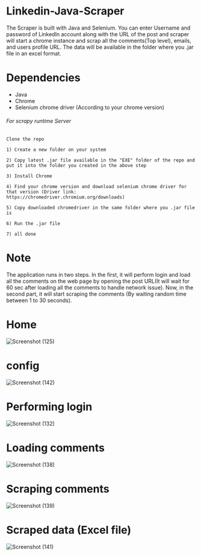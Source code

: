 # Linkedin-Java-Scraper
The Scraper is built with Java and Selenium. You can enter Username and password of LinkedIn account along with the URL of the post and scraper will start a chrome instance and scrap all the comments(Top level), emails, and users profile URL. The data will be available in the folder where you .jar file in an excel format.

# Dependencies

- Java
- Chrome
- Selenium chrome driver (According to your chrome version)

###### For scrapy runtime Server
```
Clone the repo

1) Create a new folder on your system

2) Copy latest .jar file available in the "EXE" folder of the repo and put it into the folder you created in the above step

3) Install Chrome

4) Find your chrome version and download selenium chrome driver for that version (Driver link: https://chromedriver.chromium.org/downloads)

5) Copy downloaded chromedriver in the same folder where you .jar file is

6) Run the .jar file

7) all done
```

# Note
The application runs in two steps. In the first, it will perform login and load all the comments on the web page by opening the post URL(It will wait for 60 sec after loading all the comments to handle network issue). Now, in the second part, it will start scraping the comments (By waiting random time between 1 to 30 seconds).

# Home
![Screenshot (125)](https://user-images.githubusercontent.com/32254687/97078177-d0e23580-1607-11eb-9c90-3089718abacd.png)

# config
![Screenshot (142)](https://user-images.githubusercontent.com/32254687/97078211-17d02b00-1608-11eb-94d7-c88d78c95511.png)

# Performing login
![Screenshot (132)](https://user-images.githubusercontent.com/32254687/97078245-6b427900-1608-11eb-8e55-324506382b4a.png)

# Loading comments
![Screenshot (138)](https://user-images.githubusercontent.com/32254687/97078258-9d53db00-1608-11eb-83ae-8223b44852e7.png)

# Scraping comments
![Screenshot (139)](https://user-images.githubusercontent.com/32254687/97078290-f3c11980-1608-11eb-9378-ee8227b0b474.png)

# Scraped data (Excel file)
![Screenshot (141)](https://user-images.githubusercontent.com/32254687/97078306-19e6b980-1609-11eb-8a62-951897395841.png)
